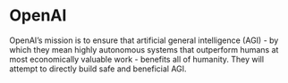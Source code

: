 # OpenAI
OpenAI’s mission is to ensure that artificial general intelligence (AGI) - by which they mean highly autonomous systems that outperform humans at most economically valuable work - benefits all of humanity. They will attempt to directly build safe and beneficial AGI.
